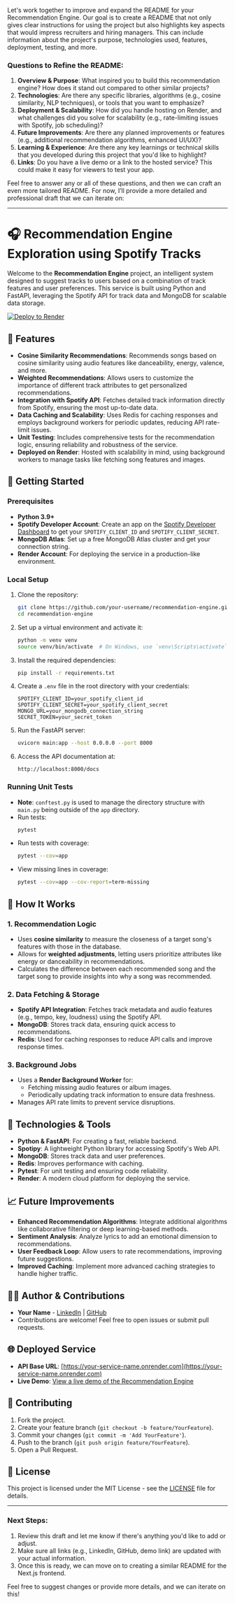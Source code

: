Let's work together to improve and expand the README for your Recommendation Engine. Our goal is to create a README that not only gives clear instructions for using the project but also highlights key aspects that would impress recruiters and hiring managers. This can include information about the project's purpose, technologies used, features, deployment, testing, and more.

### Questions to Refine the README:

1. **Overview & Purpose**: What inspired you to build this recommendation engine? How does it stand out compared to other similar projects?
2. **Technologies**: Are there any specific libraries, algorithms (e.g., cosine similarity, NLP techniques), or tools that you want to emphasize?
3. **Deployment & Scalability**: How did you handle hosting on Render, and what challenges did you solve for scalability (e.g., rate-limiting issues with Spotify, job scheduling)?
4. **Future Improvements**: Are there any planned improvements or features (e.g., additional recommendation algorithms, enhanced UI/UX)?
5. **Learning & Experience**: Are there any key learnings or technical skills that you developed during this project that you'd like to highlight?
6. **Links**: Do you have a live demo or a link to the hosted service? This could make it easy for viewers to test your app.

Feel free to answer any or all of these questions, and then we can craft an even more tailored README. For now, I’ll provide a more detailed and professional draft that we can iterate on:

---

# 🎧 Recommendation Engine Exploration using Spotify Tracks

Welcome to the **Recommendation Engine** project, an intelligent system designed to suggest tracks to users based on a combination of track features and user preferences. This service is built using Python and FastAPI, leveraging the Spotify API for track data and MongoDB for scalable data storage.

[![Deploy to Render](https://render.com/images/deploy-to-render-button.svg)](https://render.com/deploy?repo=https://github.com/render-examples/fastapi)

## 🌟 Features

- **Cosine Similarity Recommendations**: Recommends songs based on cosine similarity using audio features like danceability, energy, valence, and more.
- **Weighted Recommendations**: Allows users to customize the importance of different track attributes to get personalized recommendations.
- **Integration with Spotify API**: Fetches detailed track information directly from Spotify, ensuring the most up-to-date data.
- **Data Caching and Scalability**: Uses Redis for caching responses and employs background workers for periodic updates, reducing API rate-limit issues.
- **Unit Testing**: Includes comprehensive tests for the recommendation logic, ensuring reliability and robustness of the service.
- **Deployed on Render**: Hosted with scalability in mind, using background workers to manage tasks like fetching song features and images.

## 🚀 Getting Started

### Prerequisites

- **Python 3.9+**
- **Spotify Developer Account**: Create an app on the [Spotify Developer Dashboard](https://developer.spotify.com/dashboard/) to get your `SPOTIFY_CLIENT_ID` and `SPOTIFY_CLIENT_SECRET`.
- **MongoDB Atlas**: Set up a free MongoDB Atlas cluster and get your connection string.
- **Render Account**: For deploying the service in a production-like environment.

### Local Setup

1. Clone the repository:

   ```bash
   git clone https://github.com/your-username/recommendation-engine.git
   cd recommendation-engine
   ```

2. Set up a virtual environment and activate it:

   ```bash
   python -m venv venv
   source venv/bin/activate  # On Windows, use `venv\Scripts\activate`
   ```

3. Install the required dependencies:

   ```bash
   pip install -r requirements.txt
   ```

4. Create a `.env` file in the root directory with your credentials:

   ```
   SPOTIFY_CLIENT_ID=your_spotify_client_id
   SPOTIFY_CLIENT_SECRET=your_spotify_client_secret
   MONGO_URL=your_mongodb_connection_string
   SECRET_TOKEN=your_secret_token
   ```

5. Run the FastAPI server:

   ```bash
   uvicorn main:app --host 0.0.0.0 --port 8000
   ```

6. Access the API documentation at:
   ```
   http://localhost:8000/docs
   ```

### Running Unit Tests

- **Note**: `conftest.py` is used to manage the directory structure with `main.py` being outside of the `app` directory.
- Run tests:
  ```bash
  pytest
  ```
- Run tests with coverage:
  ```bash
  pytest --cov=app
  ```
- View missing lines in coverage:
  ```bash
  pytest --cov=app --cov-report=term-missing
  ```

## 🧠 How It Works

### 1. Recommendation Logic

- Uses **cosine similarity** to measure the closeness of a target song's features with those in the database.
- Allows for **weighted adjustments**, letting users prioritize attributes like energy or danceability in recommendations.
- Calculates the difference between each recommended song and the target song to provide insights into why a song was recommended.

### 2. Data Fetching & Storage

- **Spotify API Integration**: Fetches track metadata and audio features (e.g., tempo, key, loudness) using the Spotify API.
- **MongoDB**: Stores track data, ensuring quick access to recommendations.
- **Redis**: Used for caching responses to reduce API calls and improve response times.

### 3. Background Jobs

- Uses a **Render Background Worker** for:
  - Fetching missing audio features or album images.
  - Periodically updating track information to ensure data freshness.
- Manages API rate limits to prevent service disruptions.

## 🔧 Technologies & Tools

- **Python & FastAPI**: For creating a fast, reliable backend.
- **Spotipy**: A lightweight Python library for accessing Spotify's Web API.
- **MongoDB**: Stores track data and user preferences.
- **Redis**: Improves performance with caching.
- **Pytest**: For unit testing and ensuring code reliability.
- **Render**: A modern cloud platform for deploying the service.

## 📈 Future Improvements

- **Enhanced Recommendation Algorithms**: Integrate additional algorithms like collaborative filtering or deep learning-based methods.
- **Sentiment Analysis**: Analyze lyrics to add an emotional dimension to recommendations.
- **User Feedback Loop**: Allow users to rate recommendations, improving future suggestions.
- **Improved Caching**: Implement more advanced caching strategies to handle higher traffic.

## 🧑‍💻 Author & Contributions

- **Your Name** - [LinkedIn](https://www.linkedin.com/in/yourprofile) | [GitHub](https://github.com/your-username)
- Contributions are welcome! Feel free to open issues or submit pull requests.

## 🌐 Deployed Service

- **API Base URL**: [https://your-service-name.onrender.com](https://your-service-name.onrender.com)
- **Live Demo**: [View a live demo of the Recommendation Engine](https://your-live-demo-link.com)

## 🤝 Contributing

1. Fork the project.
2. Create your feature branch (`git checkout -b feature/YourFeature`).
3. Commit your changes (`git commit -m 'Add YourFeature'`).
4. Push to the branch (`git push origin feature/YourFeature`).
5. Open a Pull Request.

## 📝 License

This project is licensed under the MIT License - see the [LICENSE](LICENSE) file for details.

---

### Next Steps:

1. Review this draft and let me know if there's anything you'd like to add or adjust.
2. Make sure all links (e.g., LinkedIn, GitHub, demo link) are updated with your actual information.
3. Once this is ready, we can move on to creating a similar README for the Next.js frontend.

Feel free to suggest changes or provide more details, and we can iterate on this!
